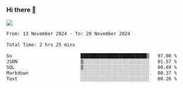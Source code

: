 ### Hi there 👋️

![](https://komarev.com/ghpvc/?username=Loner1024)

<!--START_SECTION:waka-->

```txt
From: 13 November 2024 - To: 20 November 2024

Total Time: 2 hrs 25 mins

Go                         ████████████████████████▒   97.00 %
JSON                       ▒░░░░░░░░░░░░░░░░░░░░░░░░   01.57 %
SQL                        ▒░░░░░░░░░░░░░░░░░░░░░░░░   00.69 %
Markdown                   ░░░░░░░░░░░░░░░░░░░░░░░░░   00.37 %
Text                       ░░░░░░░░░░░░░░░░░░░░░░░░░   00.26 %
```

<!--END_SECTION:waka-->



